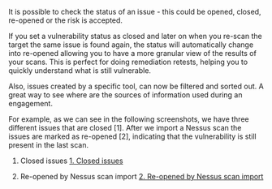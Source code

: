 It is possible to check the status of an issue - this could be opened, closed, re-opened or the risk is accepted.

If you set a vulnerability status as closed and later on when you re-scan the target the same issue is found again, the status will automatically change into re-opened allowing you to have a more granular view of the results of your scans. This is perfect for doing remediation retests, helping you to quickly understand what is still vulnerable. 

Also, issues created by a specific tool, can now be filtered and sorted out. A great way to see where are the sources of information used during an engagement.

For example, as we can see in the following screenshots, we have three different issues that are closed [1]. After we import a Nessus scan the issues are marked as re-opened [2], indicating that the vulnerability is still present in the last scan.

1. Closed issues
[1. Closed issues](https://raw.github.com/wiki/infobyte/faraday/images/faraday_vulnstatus_closed_issues)

2. Re-opened by Nessus scan import
[2. Re-opened by Nessus scan import](https://raw.github.com/wiki/infobyte/faraday/images/faraday_vulnstatus_re-opened)
  
